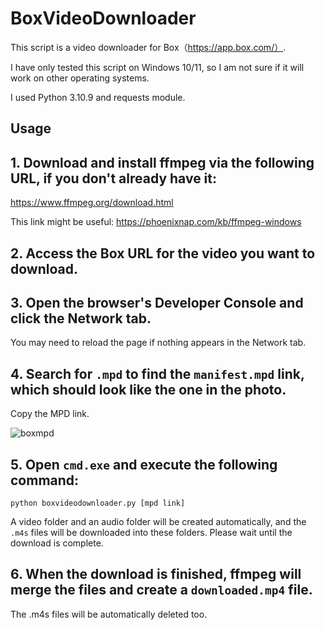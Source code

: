 # BoxVideoDownloader

This script is a video downloader for Box（https://app.box.com/）.

I have only tested this script on Windows 10/11, so I am not sure if it will work on other operating systems.

I used Python 3.10.9 and requests module.

## Usage
## 1. Download and install ffmpeg via the following URL, if you don't already have it:
https://www.ffmpeg.org/download.html

This link might be useful: https://phoenixnap.com/kb/ffmpeg-windows

## 2. Access the Box URL for the video you want to download.

## 3. Open the browser's Developer Console and click the Network tab.
You may need to reload the page if nothing appears in the Network tab.

## 4. Search for `.mpd` to find the `manifest.mpd` link, which should look like the one in the photo.

Copy the MPD link.

![boxmpd](https://github.com/user-attachments/assets/d2b77aa6-38bf-499a-be8b-54b4a8c4bebf)

## 5. Open `cmd.exe` and execute the following command:

```
python boxvideodownloader.py [mpd link]
```

A video folder and an audio folder will be created automatically, and the `.m4s` files will be downloaded into these folders. Please wait until the download is complete.

## 6. When the download is finished, ffmpeg will merge the files and create a `downloaded.mp4` file.
The .m4s files will be automatically deleted too.
